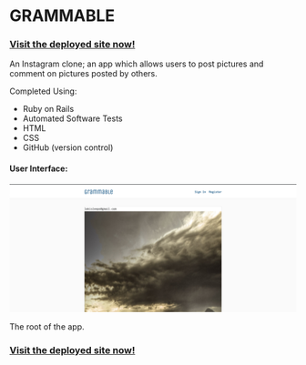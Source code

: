 # GRAMMABLE
### [Visit the deployed site now!](https://grammable-enrique-cerna.herokuapp.com/)

An Instagram clone; an app which allows users to post pictures and comment on pictures posted by others. 

Completed Using:
- Ruby on Rails
- Automated Software Tests
- HTML
- CSS
- GitHub (version control)

#### User Interface:
![Image of Root Page](https://github.com/SleepyLoki/grammable/blob/master/app/assets/images/grammable.png)

The root of the app.
  
### [Visit the deployed site now!](https://grammable-enrique-cerna.herokuapp.com/)
